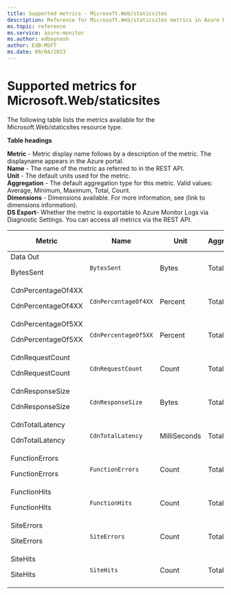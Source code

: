 ```yaml
---
title: Supported metrics - Microsoft.Web/staticsites
description: Reference for Microsoft.Web/staticsites metrics in Azure Monitor.
ms.topic: reference
ms.service: azure-monitor
ms.author: edbaynash
author: EdB-MSFT
ms.date: 09/04/2023
---
```

# Supported metrics for Microsoft.Web/staticsites  
<!-- Data source : naam-->


The following table lists the metrics available for the Microsoft.Web/staticsites resource type.

  

**Table headings**
  
**Metric** - Metric display name follows by a description of the metric. The displayname appears in the Azure portal.  
**Name** - The name of the metric as referred to in the REST API.  
**Unit** - The default units used for the metric.  
**Aggregation** - The default aggregation type for this metric. Valid values: Average, Minimum, Maximum, Total, Count.  
**Dimensions** - Dimensions available. For more information, see (link to dimensions information).  
**DS Export**- Whether the metric is exportable to Azure Monitor Logs via Diagnostic Settings.  You can access all metrics via the REST API.  
  
  
|Metric|Name|Unit|Aggregation|Dimensions|DS Export|
|---|---|---|---|---|---|
|Data Out<p><p>BytesSent |`BytesSent` |Bytes |Total |No Dimensions |Yes|
|CdnPercentageOf4XX<p><p>CdnPercentageOf4XX |`CdnPercentageOf4XX` |Percent |Total |No Dimensions |Yes|
|CdnPercentageOf5XX<p><p>CdnPercentageOf5XX |`CdnPercentageOf5XX` |Percent |Total |No Dimensions |Yes|
|CdnRequestCount<p><p>CdnRequestCount |`CdnRequestCount` |Count |Total |No Dimensions |Yes|
|CdnResponseSize<p><p>CdnResponseSize |`CdnResponseSize` |Bytes |Total |No Dimensions |Yes|
|CdnTotalLatency<p><p>CdnTotalLatency |`CdnTotalLatency` |MilliSeconds |Total |No Dimensions |Yes|
|FunctionErrors<p><p>FunctionErrors |`FunctionErrors` |Count |Total |No Dimensions |Yes|
|FunctionHits<p><p>FunctionHits |`FunctionHits` |Count |Total |No Dimensions |Yes|
|SiteErrors<p><p>SiteErrors |`SiteErrors` |Count |Total |No Dimensions |Yes|
|SiteHits<p><p>SiteHits |`SiteHits` |Count |Total |No Dimensions |Yes|


<!--Gen Date:  Mon Sep 04 2023 13:11:00 GMT+0300 (Israel Daylight Time)-->